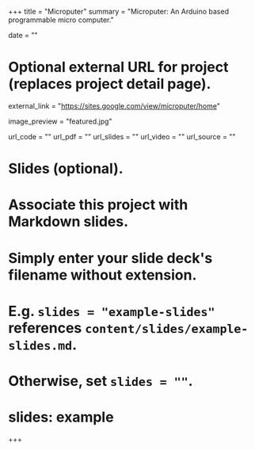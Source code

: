 +++
title = "Microputer"
summary = "Microputer: An Arduino based programmable micro computer."

date = ""

# Optional external URL for project (replaces project detail page).
external_link = "https://sites.google.com/view/microputer/home"

image_preview = "featured.jpg"

url_code = ""
url_pdf = ""
url_slides = ""
url_video = ""
url_source = ""

# Slides (optional).
#   Associate this project with Markdown slides.
#   Simply enter your slide deck's filename without extension.
#   E.g. `slides = "example-slides"` references `content/slides/example-slides.md`.
#   Otherwise, set `slides = ""`.
# slides: example
+++
